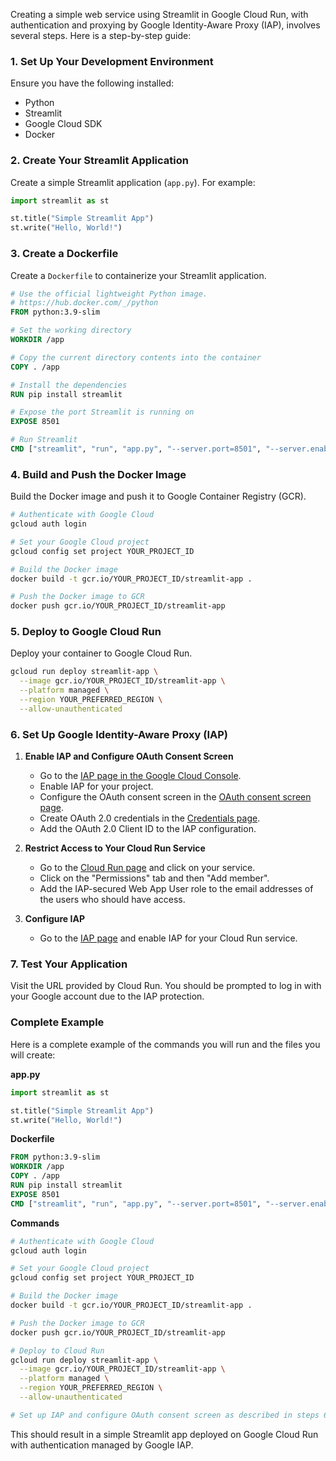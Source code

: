 Creating a simple web service using Streamlit in Google Cloud Run, with authentication and proxying by Google Identity-Aware Proxy (IAP), involves several steps. Here is a step-by-step guide:

### 1. Set Up Your Development Environment
Ensure you have the following installed:
- Python
- Streamlit
- Google Cloud SDK
- Docker

### 2. Create Your Streamlit Application
Create a simple Streamlit application (`app.py`). For example:
```python
import streamlit as st

st.title("Simple Streamlit App")
st.write("Hello, World!")
```

### 3. Create a Dockerfile
Create a `Dockerfile` to containerize your Streamlit application.
```Dockerfile
# Use the official lightweight Python image.
# https://hub.docker.com/_/python
FROM python:3.9-slim

# Set the working directory
WORKDIR /app

# Copy the current directory contents into the container
COPY . /app

# Install the dependencies
RUN pip install streamlit

# Expose the port Streamlit is running on
EXPOSE 8501

# Run Streamlit
CMD ["streamlit", "run", "app.py", "--server.port=8501", "--server.enableCORS=false"]
```

### 4. Build and Push the Docker Image
Build the Docker image and push it to Google Container Registry (GCR).

```sh
# Authenticate with Google Cloud
gcloud auth login

# Set your Google Cloud project
gcloud config set project YOUR_PROJECT_ID

# Build the Docker image
docker build -t gcr.io/YOUR_PROJECT_ID/streamlit-app .

# Push the Docker image to GCR
docker push gcr.io/YOUR_PROJECT_ID/streamlit-app
```

### 5. Deploy to Google Cloud Run
Deploy your container to Google Cloud Run.

```sh
gcloud run deploy streamlit-app \
  --image gcr.io/YOUR_PROJECT_ID/streamlit-app \
  --platform managed \
  --region YOUR_PREFERRED_REGION \
  --allow-unauthenticated
```

### 6. Set Up Google Identity-Aware Proxy (IAP)
1. **Enable IAP and Configure OAuth Consent Screen**
   - Go to the [IAP page in the Google Cloud Console](https://console.cloud.google.com/security/iap).
   - Enable IAP for your project.
   - Configure the OAuth consent screen in the [OAuth consent screen page](https://console.cloud.google.com/apis/credentials/consent).
   - Create OAuth 2.0 credentials in the [Credentials page](https://console.cloud.google.com/apis/credentials).
   - Add the OAuth 2.0 Client ID to the IAP configuration.

2. **Restrict Access to Your Cloud Run Service**
   - Go to the [Cloud Run page](https://console.cloud.google.com/run) and click on your service.
   - Click on the "Permissions" tab and then "Add member".
   - Add the IAP-secured Web App User role to the email addresses of the users who should have access.

3. **Configure IAP**
   - Go to the [IAP page](https://console.cloud.google.com/security/iap) and enable IAP for your Cloud Run service.

### 7. Test Your Application
Visit the URL provided by Cloud Run. You should be prompted to log in with your Google account due to the IAP protection.

### Complete Example
Here is a complete example of the commands you will run and the files you will create:

**app.py**
```python
import streamlit as st

st.title("Simple Streamlit App")
st.write("Hello, World!")
```

**Dockerfile**
```Dockerfile
FROM python:3.9-slim
WORKDIR /app
COPY . /app
RUN pip install streamlit
EXPOSE 8501
CMD ["streamlit", "run", "app.py", "--server.port=8501", "--server.enableCORS=false"]
```

**Commands**
```sh
# Authenticate with Google Cloud
gcloud auth login

# Set your Google Cloud project
gcloud config set project YOUR_PROJECT_ID

# Build the Docker image
docker build -t gcr.io/YOUR_PROJECT_ID/streamlit-app .

# Push the Docker image to GCR
docker push gcr.io/YOUR_PROJECT_ID/streamlit-app

# Deploy to Cloud Run
gcloud run deploy streamlit-app \
  --image gcr.io/YOUR_PROJECT_ID/streamlit-app \
  --platform managed \
  --region YOUR_PREFERRED_REGION \
  --allow-unauthenticated

# Set up IAP and configure OAuth consent screen as described in steps 6 and 7.
```

This should result in a simple Streamlit app deployed on Google Cloud Run with authentication managed by Google IAP.